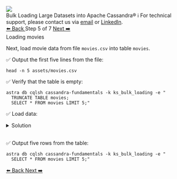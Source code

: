 <!-- TOP -->
<div class="top">
  <img src="https://datastax-academy.github.io/katapod-shared-assets/images/ds-academy-logo.svg" />
  <div class="scenario-title-section">
    <span class="scenario-title">Bulk Loading Large Datasets into Apache Cassandra®</span>
    <span class="scenario-subtitle">ℹ️ For technical support, please contact us via <a href="mailto:aleksandr.volochnev@datastax.com">email</a> or <a href="https://dtsx.io/aleks">LinkedIn</a>.</span>
  </div>
</div>

<!-- NAVIGATION -->
<div id="navigation-top" class="navigation-top">
 <a href='command:katapod.loadPage?[{"step":"step4-astra"}]'
   class="btn btn-dark navigation-top-left">⬅️ Back
 </a>
<span class="step-count"> Step 5 of 7</span>
 <a href='command:katapod.loadPage?[{"step":"step6-astra"}]'
    class="btn btn-dark navigation-top-right">Next ➡️
  </a>
</div>

<!-- CONTENT -->

<div class="step-title">Loading movies</div>

Next, load movie data from file `movies.csv` 
into table `movies`. 

✅ Output the first five lines from the file:
```
head -n 5 assets/movies.csv
```

✅ Verify that the table is empty:
```
astra db cqlsh cassandra-fundamentals -k ks_bulk_loading -e "
  TRUNCATE TABLE movies;
  SELECT * FROM movies LIMIT 5;"
```

✅ Load data:
<details>
  <summary>Solution</summary>

```
astra db dsbulk cassandra-fundamentals load \
            -url assets/movies.csv          \
            -k ks_bulk_loading              \
            -t movies                       \
            -header true                    \
            -m "movie_id=id,                \
                title=title,                \
                year=year,                  \
                duration=duration,          \
                country=country"            \
            -logDir /tmp/logs
```

</details>

<br/>

✅ Output five rows from the table:
```
astra db cqlsh cassandra-fundamentals -k ks_bulk_loading -e "
  SELECT * FROM movies LIMIT 5;"
```

<!-- NAVIGATION -->
<div id="navigation-bottom" class="navigation-bottom">
 <a href='command:katapod.loadPage?[{"step":"step4-astra"}]'
   class="btn btn-dark navigation-bottom-left">⬅️ Back
 </a>
 <a href='command:katapod.loadPage?[{"step":"step6-astra"}]'
    class="btn btn-dark navigation-bottom-right">Next ➡️
  </a>
</div>

